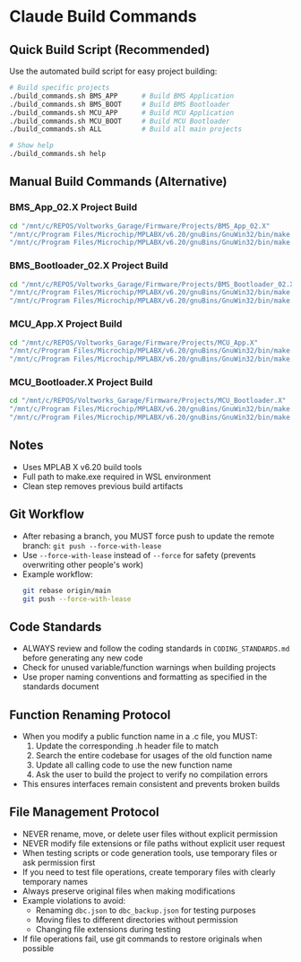 # Claude Build Commands

## Quick Build Script (Recommended)
Use the automated build script for easy project building:
```bash
# Build specific projects
./build_commands.sh BMS_APP      # Build BMS Application
./build_commands.sh BMS_BOOT     # Build BMS Bootloader
./build_commands.sh MCU_APP      # Build MCU Application  
./build_commands.sh MCU_BOOT     # Build MCU Bootloader
./build_commands.sh ALL          # Build all main projects

# Show help
./build_commands.sh help
```

## Manual Build Commands (Alternative)

### BMS_App_02.X Project Build
```bash
cd "/mnt/c/REPOS/Voltworks_Garage/Firmware/Projects/BMS_App_02.X"
"/mnt/c/Program Files/Microchip/MPLABX/v6.20/gnuBins/GnuWin32/bin/make.exe" -f nbproject/Makefile-DEFAULT.mk CONF=DEFAULT clean
"/mnt/c/Program Files/Microchip/MPLABX/v6.20/gnuBins/GnuWin32/bin/make.exe" -f nbproject/Makefile-DEFAULT.mk CONF=DEFAULT
```

### BMS_Bootloader_02.X Project Build
```bash
cd "/mnt/c/REPOS/Voltworks_Garage/Firmware/Projects/BMS_Bootloader_02.X"
"/mnt/c/Program Files/Microchip/MPLABX/v6.20/gnuBins/GnuWin32/bin/make.exe" -f nbproject/Makefile-DEFAULT.mk CONF=DEFAULT clean
"/mnt/c/Program Files/Microchip/MPLABX/v6.20/gnuBins/GnuWin32/bin/make.exe" -f nbproject/Makefile-DEFAULT.mk CONF=DEFAULT
```

### MCU_App.X Project Build
```bash
cd "/mnt/c/REPOS/Voltworks_Garage/Firmware/Projects/MCU_App.X"
"/mnt/c/Program Files/Microchip/MPLABX/v6.20/gnuBins/GnuWin32/bin/make.exe" -f nbproject/Makefile-default.mk CONF=default clean
"/mnt/c/Program Files/Microchip/MPLABX/v6.20/gnuBins/GnuWin32/bin/make.exe" -f nbproject/Makefile-default.mk CONF=default
```

### MCU_Bootloader.X Project Build
```bash
cd "/mnt/c/REPOS/Voltworks_Garage/Firmware/Projects/MCU_Bootloader.X"
"/mnt/c/Program Files/Microchip/MPLABX/v6.20/gnuBins/GnuWin32/bin/make.exe" -f nbproject/Makefile-default.mk CONF=default clean
"/mnt/c/Program Files/Microchip/MPLABX/v6.20/gnuBins/GnuWin32/bin/make.exe" -f nbproject/Makefile-default.mk CONF=default
```

## Notes
- Uses MPLAB X v6.20 build tools
- Full path to make.exe required in WSL environment
- Clean step removes previous build artifacts

## Git Workflow
- After rebasing a branch, you MUST force push to update the remote branch: `git push --force-with-lease`
- Use `--force-with-lease` instead of `--force` for safety (prevents overwriting other people's work)
- Example workflow:
  ```bash
  git rebase origin/main
  git push --force-with-lease
  ```

## Code Standards
- ALWAYS review and follow the coding standards in `CODING_STANDARDS.md` before generating any new code
- Check for unused variable/function warnings when building projects
- Use proper naming conventions and formatting as specified in the standards document

## Function Renaming Protocol
- When you modify a public function name in a .c file, you MUST:
  1. Update the corresponding .h header file to match
  2. Search the entire codebase for usages of the old function name
  3. Update all calling code to use the new function name
  4. Ask the user to build the project to verify no compilation errors
- This ensures interfaces remain consistent and prevents broken builds

## File Management Protocol
- NEVER rename, move, or delete user files without explicit permission
- NEVER modify file extensions or file paths without explicit user request
- When testing scripts or code generation tools, use temporary files or ask permission first
- If you need to test file operations, create temporary files with clearly temporary names
- Always preserve original files when making modifications
- Example violations to avoid:
  - Renaming `dbc.json` to `dbc_backup.json` for testing purposes
  - Moving files to different directories without permission
  - Changing file extensions during testing
- If file operations fail, use git commands to restore originals when possible